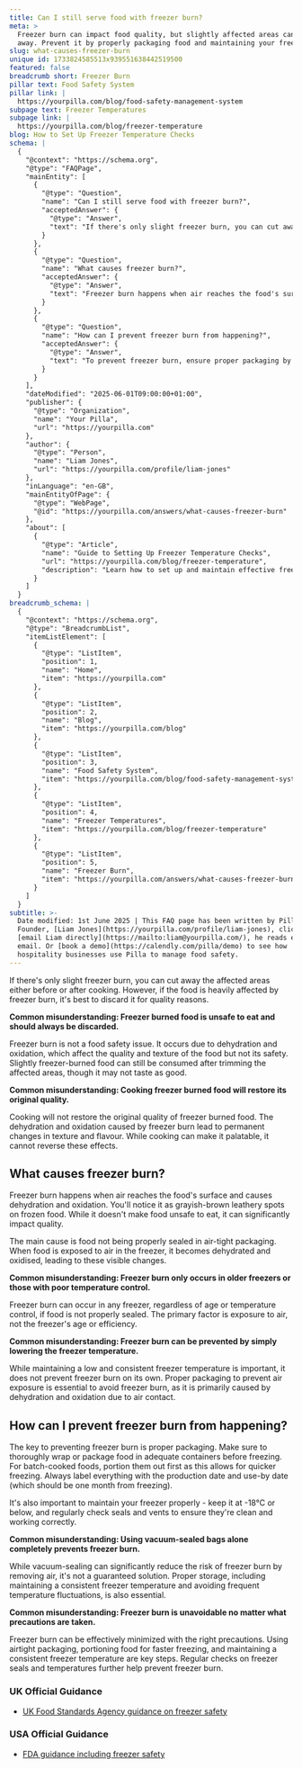 ```yaml
---
title: Can I still serve food with freezer burn?
meta: >
  Freezer burn can impact food quality, but slightly affected areas can be cut
  away. Prevent it by properly packaging food and maintaining your freezer.
slug: what-causes-freezer-burn
unique id: 1733824585513x939551638442519500
featured: false
breadcrumb short: Freezer Burn
pillar text: Food Safety System
pillar link: |
  https://yourpilla.com/blog/food-safety-management-system
subpage text: Freezer Temperatures
subpage link: |
  https://yourpilla.com/blog/freezer-temperature
blog: How to Set Up Freezer Temperature Checks
schema: |
  {
    "@context": "https://schema.org",
    "@type": "FAQPage",
    "mainEntity": [
      {
        "@type": "Question",
        "name": "Can I still serve food with freezer burn?",
        "acceptedAnswer": {
          "@type": "Answer",
          "text": "If there's only slight freezer burn, you can cut away the affected areas either before or after cooking. For heavily freezer-burned food, it is best to discard it due to quality concerns. Freezer burn affects the quality and texture of food, but does not make it unsafe to eat."
        }
      },
      {
        "@type": "Question",
        "name": "What causes freezer burn?",
        "acceptedAnswer": {
          "@type": "Answer",
          "text": "Freezer burn happens when air reaches the food's surface and causes dehydration and oxidation, which manifests as grayish-brown leathery spots on frozen food. It is primarily caused by improper sealing that allows air exposure, not by the age or efficiency of the freezer."
        }
      },
      {
        "@type": "Question",
        "name": "How can I prevent freezer burn from happening?",
        "acceptedAnswer": {
          "@type": "Answer",
          "text": "To prevent freezer burn, ensure proper packaging by wrapping or using adequate containers before freezing. Maintain the freezer at -18°C or lower and check regularly for seal and vent integrity. Use vacuum-sealed bags to reduce air exposure, and always label food with dates for best usage."
        }
      }
    ],
    "dateModified": "2025-06-01T09:00:00+01:00",
    "publisher": {
      "@type": "Organization",
      "name": "Your Pilla",
      "url": "https://yourpilla.com"
    },
    "author": {
      "@type": "Person",
      "name": "Liam Jones",
      "url": "https://yourpilla.com/profile/liam-jones"
    },
    "inLanguage": "en-GB",
    "mainEntityOfPage": {
      "@type": "WebPage",
      "@id": "https://yourpilla.com/answers/what-causes-freezer-burn"
    },
    "about": [
      {
        "@type": "Article",
        "name": "Guide to Setting Up Freezer Temperature Checks",
        "url": "https://yourpilla.com/blog/freezer-temperature",
        "description": "Learn how to set up and maintain effective freezer temperature checks to ensure optimal food storage conditions."
      }
    ]
  }
breadcrumb_schema: |
  {
    "@context": "https://schema.org",
    "@type": "BreadcrumbList",
    "itemListElement": [
      {
        "@type": "ListItem",
        "position": 1,
        "name": "Home",
        "item": "https://yourpilla.com"
      },
      {
        "@type": "ListItem",
        "position": 2,
        "name": "Blog",
        "item": "https://yourpilla.com/blog"
      },
      {
        "@type": "ListItem",
        "position": 3,
        "name": "Food Safety System",
        "item": "https://yourpilla.com/blog/food-safety-management-system"
      },
      {
        "@type": "ListItem",
        "position": 4,
        "name": "Freezer Temperatures",
        "item": "https://yourpilla.com/blog/freezer-temperature"
      },
      {
        "@type": "ListItem",
        "position": 5,
        "name": "Freezer Burn",
        "item": "https://yourpilla.com/answers/what-causes-freezer-burn"
      }
    ]
  }
subtitle: >-
  Date modified: 1st June 2025 | This FAQ page has been written by Pilla
  Founder, [Liam Jones](https://yourpilla.com/profile/liam-jones), click to
  [email Liam directly](https://mailto:liam@yourpilla.com/), he reads every
  email. Or [book a demo](https://calendly.com/pilla/demo) to see how
  hospitality businesses use Pilla to manage food safety.
---
```

If there's only slight freezer burn, you can cut away the affected areas either before or after cooking. However, if the food is heavily affected by freezer burn, it's best to discard it for quality reasons.

**Common misunderstanding: Freezer burned food is unsafe to eat and should always be discarded.**

Freezer burn is not a food safety issue. It occurs due to dehydration and oxidation, which affect the quality and texture of the food but not its safety. Slightly freezer-burned food can still be consumed after trimming the affected areas, though it may not taste as good.

**Common misunderstanding: Cooking freezer burned food will restore its original quality.**

Cooking will not restore the original quality of freezer burned food. The dehydration and oxidation caused by freezer burn lead to permanent changes in texture and flavour. While cooking can make it palatable, it cannot reverse these effects.

## What causes freezer burn?

Freezer burn happens when air reaches the food's surface and causes dehydration and oxidation. You'll notice it as grayish-brown leathery spots on frozen food. While it doesn't make food unsafe to eat, it can significantly impact quality.

The main cause is food not being properly sealed in air-tight packaging. When food is exposed to air in the freezer, it becomes dehydrated and oxidised, leading to these visible changes.

**Common misunderstanding: Freezer burn only occurs in older freezers or those with poor temperature control.**

Freezer burn can occur in any freezer, regardless of age or temperature control, if food is not properly sealed. The primary factor is exposure to air, not the freezer's age or efficiency.

**Common misunderstanding: Freezer burn can be prevented by simply lowering the freezer temperature.**

While maintaining a low and consistent freezer temperature is important, it does not prevent freezer burn on its own. Proper packaging to prevent air exposure is essential to avoid freezer burn, as it is primarily caused by dehydration and oxidation due to air contact.

## How can I prevent freezer burn from happening?

The key to preventing freezer burn is proper packaging. Make sure to thoroughly wrap or package food in adequate containers before freezing. For batch-cooked foods, portion them out first as this allows for quicker freezing. Always label everything with the production date and use-by date (which should be one month from freezing).

It's also important to maintain your freezer properly - keep it at -18°C or below, and regularly check seals and vents to ensure they're clean and working correctly.

**Common misunderstanding: Using vacuum-sealed bags alone completely prevents freezer burn.**

While vacuum-sealing can significantly reduce the risk of freezer burn by removing air, it's not a guaranteed solution. Proper storage, including maintaining a consistent freezer temperature and avoiding frequent temperature fluctuations, is also essential.

**Common misunderstanding: Freezer burn is unavoidable no matter what precautions are taken.**

Freezer burn can be effectively minimized with the right precautions. Using airtight packaging, portioning food for faster freezing, and maintaining a consistent freezer temperature are key steps. Regular checks on freezer seals and temperatures further help prevent freezer burn.

### UK Official Guidance

-   [UK Food Standards Agency guidance on freezer safety](https://www.food.gov.uk/safety-hygiene/how-to-chill-freeze-and-defrost-food-safely)

### USA Official Guidance

-   [FDA guidance including freezer safety](https://www.fda.gov/consumers/consumer-updates/are-you-storing-food-safely)
